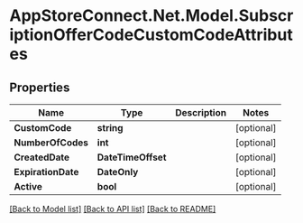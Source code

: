 # AppStoreConnect.Net.Model.SubscriptionOfferCodeCustomCodeAttributes

## Properties

Name | Type | Description | Notes
------------ | ------------- | ------------- | -------------
**CustomCode** | **string** |  | [optional] 
**NumberOfCodes** | **int** |  | [optional] 
**CreatedDate** | **DateTimeOffset** |  | [optional] 
**ExpirationDate** | **DateOnly** |  | [optional] 
**Active** | **bool** |  | [optional] 

[[Back to Model list]](../README.md#documentation-for-models) [[Back to API list]](../README.md#documentation-for-api-endpoints) [[Back to README]](../README.md)

